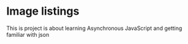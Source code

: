 # Image listings
This is project is about learning Asynchronous JavaScript and getting familiar with json